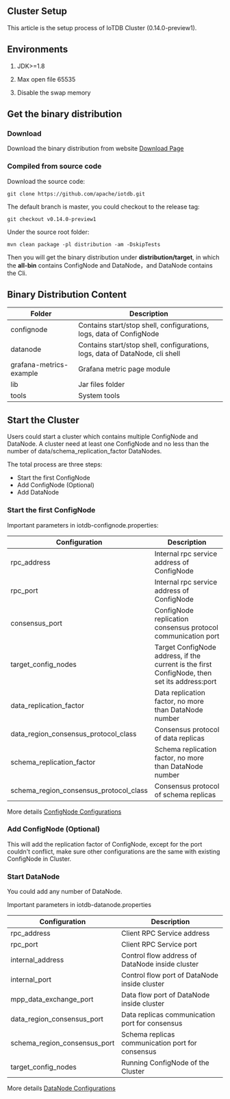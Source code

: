 <!--

    Licensed to the Apache Software Foundation (ASF) under one
    or more contributor license agreements.  See the NOTICE file
    distributed with this work for additional information
    regarding copyright ownership.  The ASF licenses this file
    to you under the Apache License, Version 2.0 (the
    "License"); you may not use this file except in compliance
    with the License.  You may obtain a copy of the License at
    
        http://www.apache.org/licenses/LICENSE-2.0
    
    Unless required by applicable law or agreed to in writing,
    software distributed under the License is distributed on an
    "AS IS" BASIS, WITHOUT WARRANTIES OR CONDITIONS OF ANY
    KIND, either express or implied.  See the License for the
    specific language governing permissions and limitations
    under the License.

-->

## Cluster Setup

This article is the setup process of IoTDB Cluster (0.14.0-preview1).

## Environments

1. JDK>=1.8

2. Max open file 65535

3. Disable the swap memory

## Get the binary distribution

### Download

Download the binary distribution from website [Download Page](https://iotdb.apache.org/Download/)

### Compiled from source code

Download the source code:

```
git clone https://github.com/apache/iotdb.git
```

The default branch is master, you could checkout to the release tag:

```
git checkout v0.14.0-preview1
```

Under the source root folder:

```
mvn clean package -pl distribution -am -DskipTests
```

Then you will get the binary distribution under **distribution/target**, in which the **all-bin** contains ConfigNode and DataNode，and DataNode contains the Cli.

## Binary Distribution Content

| **Folder** | **Description**                                      |
| -------- | -------------------------------------------- |
| confignode |  Contains start/stop shell, configurations, logs, data of ConfigNode |
| datanode   | Contains start/stop shell, configurations, logs, data of DataNode, cli shell|
| grafana-metrics-example  | Grafana metric page module           |
| lib      | Jar files folder                                     |
| tools    | System tools                                   |

## Start the Cluster

Users could start a cluster which contains multiple ConfigNode and DataNode.
A cluster need at least one ConfigNode and no less than the number of data/schema_replication_factor DataNodes.

The total process are three steps:

* Start the first ConfigNode
* Add ConfigNode (Optional)
* Add DataNode

### Start the first ConfigNode

Important parameters in iotdb-confignode.properties:

| **Configuration** | **Description**                                      |
| -------- | -------------------------------------------- |
| rpc\_address    | Internal rpc service address of ConfigNode          |
| rpc\_port    | Internal rpc service address of ConfigNode       |
| consensus\_port    | ConfigNode replication consensus protocol communication port    |
| target\_config\_nodes    | Target ConfigNode address, if the current is the first ConfigNode, then set its address:port    |
| data\_replication\_factor  | Data replication factor, no more than DataNode number        |
| data\_region\_consensus\_protocol\_class | Consensus protocol of data replicas |
| schema\_replication\_factor  | Schema replication factor, no more than DataNode number       |
| schema\_region\_consensus\_protocol\_class   | Consensus protocol of schema replicas |

More details  [ConfigNode Configurations](https://iotdb.apache.org/UserGuide/Master/Reference/ConfigNode-Config-Manual.html)

### Add ConfigNode (Optional)

This will add the replication factor of ConfigNode, except for the port couldn't conflict, make sure other configurations are the same with existing ConfigNode in Cluster.

### Start DataNode

You could add any number of DataNode.

Important parameters in iotdb-datanode.properties

| **Configuration** | **Description**                                      |
| -------- | -------------------------------------------- |
| rpc\_address    | Client RPC Service address         |
| rpc\_port    | Client RPC Service port           |
| internal\_address    | Control flow address of DataNode inside cluster         |
| internal\_port    | Control flow port of DataNode inside cluster           |
| mpp\_data\_exchange\_port    | Data flow port of DataNode inside cluster           |
| data\_region\_consensus\_port    | Data replicas communication port for consensus     |
| schema\_region\_consensus\_port    | Schema replicas communication port for consensus          |
| target\_config\_nodes    | Running ConfigNode of the Cluster      |

More details [DataNode Configurations](https://iotdb.apache.org/UserGuide/Master/Reference/DataNode-Config-Manual.html)